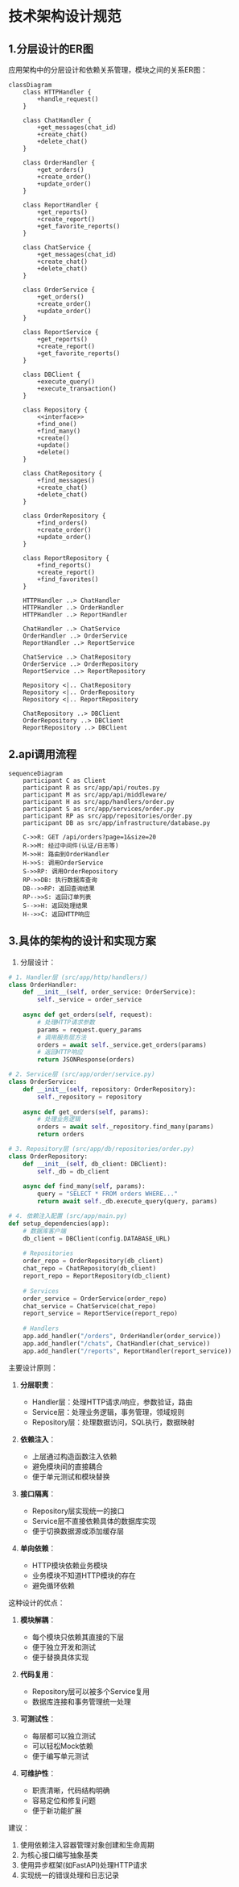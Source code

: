 # 技术架构设计规范

## 1.分层设计的ER图

应用架构中的分层设计和依赖关系管理，模块之间的关系ER图：

```mermaid
classDiagram
    class HTTPHandler {
        +handle_request()
    }
    
    class ChatHandler {
        +get_messages(chat_id)
        +create_chat()
        +delete_chat()
    }
    
    class OrderHandler {
        +get_orders()
        +create_order()
        +update_order()
    }
    
    class ReportHandler {
        +get_reports()
        +create_report()
        +get_favorite_reports()
    }

    class ChatService {
        +get_messages(chat_id)
        +create_chat()
        +delete_chat()
    }

    class OrderService {
        +get_orders()
        +create_order()
        +update_order()
    }

    class ReportService {
        +get_reports()
        +create_report()
        +get_favorite_reports()
    }

    class DBClient {
        +execute_query()
        +execute_transaction()
    }

    class Repository {
        <<interface>>
        +find_one()
        +find_many()
        +create()
        +update()
        +delete()
    }

    class ChatRepository {
        +find_messages()
        +create_chat()
        +delete_chat()
    }

    class OrderRepository {
        +find_orders()
        +create_order()
        +update_order()
    }

    class ReportRepository {
        +find_reports()
        +create_report()
        +find_favorites()
    }

    HTTPHandler ..> ChatHandler
    HTTPHandler ..> OrderHandler
    HTTPHandler ..> ReportHandler
    
    ChatHandler ..> ChatService
    OrderHandler ..> OrderService
    ReportHandler ..> ReportService
    
    ChatService ..> ChatRepository
    OrderService ..> OrderRepository
    ReportService ..> ReportRepository
    
    Repository <|.. ChatRepository
    Repository <|.. OrderRepository
    Repository <|.. ReportRepository
    
    ChatRepository ..> DBClient
    OrderRepository ..> DBClient
    ReportRepository ..> DBClient

```

## 2.api调用流程

```mermaid
sequenceDiagram
    participant C as Client
    participant R as src/app/api/routes.py
    participant M as src/app/api/middleware/
    participant H as src/app/handlers/order.py
    participant S as src/app/services/order.py
    participant RP as src/app/repositories/order.py
    participant DB as src/app/infrastructure/database.py

    C->>R: GET /api/orders?page=1&size=20
    R->>M: 经过中间件(认证/日志等)
    M->>H: 路由到OrderHandler
    H->>S: 调用OrderService
    S->>RP: 调用OrderRepository
    RP->>DB: 执行数据库查询
    DB-->>RP: 返回查询结果
    RP-->>S: 返回订单列表
    S-->>H: 返回处理结果
    H-->>C: 返回HTTP响应
```

## 3.具体的架构的设计和实现方案

1. 分层设计：
```python
# 1. Handler层 (src/app/http/handlers/)
class OrderHandler:
    def __init__(self, order_service: OrderService):
        self._service = order_service
    
    async def get_orders(self, request):
        # 处理HTTP请求参数
        params = request.query_params
        # 调用服务层方法
        orders = await self._service.get_orders(params)
        # 返回HTTP响应
        return JSONResponse(orders)

# 2. Service层 (src/app/order/service.py)
class OrderService:
    def __init__(self, repository: OrderRepository):
        self._repository = repository
    
    async def get_orders(self, params):
        # 处理业务逻辑
        orders = await self._repository.find_many(params)
        return orders

# 3. Repository层 (src/app/db/repositories/order.py)
class OrderRepository:
    def __init__(self, db_client: DBClient):
        self._db = db_client
    
    async def find_many(self, params):
        query = "SELECT * FROM orders WHERE..."
        return await self._db.execute_query(query, params)

# 4. 依赖注入配置 (src/app/main.py)
def setup_dependencies(app):
    # 数据库客户端
    db_client = DBClient(config.DATABASE_URL)
    
    # Repositories
    order_repo = OrderRepository(db_client)
    chat_repo = ChatRepository(db_client)
    report_repo = ReportRepository(db_client)
    
    # Services
    order_service = OrderService(order_repo)
    chat_service = ChatService(chat_repo)
    report_service = ReportService(report_repo)
    
    # Handlers
    app.add_handler("/orders", OrderHandler(order_service))
    app.add_handler("/chats", ChatHandler(chat_service))
    app.add_handler("/reports", ReportHandler(report_service))
```

主要设计原则：

1. **分层职责**：
   - Handler层：处理HTTP请求/响应，参数验证，路由
   - Service层：处理业务逻辑，事务管理，领域规则
   - Repository层：处理数据访问，SQL执行，数据映射

2. **依赖注入**：
   - 上层通过构造函数注入依赖
   - 避免模块间的直接耦合
   - 便于单元测试和模块替换

3. **接口隔离**：
   - Repository层实现统一的接口
   - Service层不直接依赖具体的数据库实现
   - 便于切换数据源或添加缓存层

4. **单向依赖**：
   - HTTP模块依赖业务模块
   - 业务模块不知道HTTP模块的存在
   - 避免循环依赖

这种设计的优点：

1. **模块解耦**：
   - 每个模块只依赖其直接的下层
   - 便于独立开发和测试
   - 便于替换具体实现

2. **代码复用**：
   - Repository层可以被多个Service复用
   - 数据库连接和事务管理统一处理

3. **可测试性**：
   - 每层都可以独立测试
   - 可以轻松Mock依赖
   - 便于编写单元测试

4. **可维护性**：
   - 职责清晰，代码结构明确
   - 容易定位和修复问题
   - 便于新功能扩展

建议：
1. 使用依赖注入容器管理对象创建和生命周期
2. 为核心接口编写抽象基类
3. 使用异步框架(如FastAPI)处理HTTP请求
4. 实现统一的错误处理和日志记录
